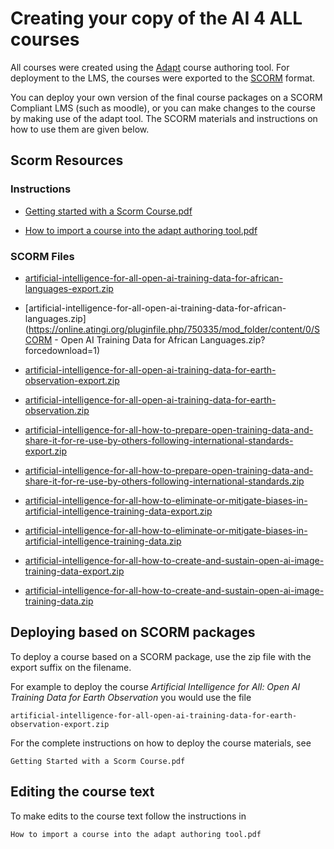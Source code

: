 
# Creating your copy of the AI 4 ALL courses
All courses were created using the [Adapt](https://www.adaptlearning.org/) course authoring tool. For deployment to the LMS, the courses were exported to the [SCORM](https://en.wikipedia.org/wiki/Sharable_Content_Object_Reference_Model) format. 

You can deploy your own version of the final course packages on a SCORM Compliant LMS (such as moodle), or you can make changes to the course by making use of the adapt tool.
The SCORM materials and instructions on how to use them are given below.

## Scorm Resources

### Instructions

- [Getting started with a Scorm Course.pdf](<https://github.com/AI-Lab-Makerere/courses-on-open-and-unbiasedAI-training-data/blob/main/SCORM/Getting%20started%20with%20a%20Scorm%20Course.pdf>)

- [How to import a course into the adapt authoring tool.pdf](<https://github.com/AI-Lab-Makerere/courses-on-open-and-unbiasedAI-training-data/blob/main/SCORM/How%20to%20import%20a%20course%20into%20the%20adapt%20authoring%20tool.pdf>)

### SCORM Files

<!-- Course 1 -->
- [artificial-intelligence-for-all-open-ai-training-data-for-african-languages-export.zip](https://online.atingi.org/pluginfile.php/750335/mod_folder/content/0/SCORM%20-%20Open%20AI%20Training%20Data%20for%20African%20Languages-export.zip?forcedownload=1)

- [artificial-intelligence-for-all-open-ai-training-data-for-african-languages.zip](https://online.atingi.org/pluginfile.php/750335/mod_folder/content/0/SCORM - Open AI Training Data for African Languages.zip?forcedownload=1)

<!-- Course 2 -->

- [artificial-intelligence-for-all-open-ai-training-data-for-earth-observation-export.zip](https://whitedatastorage.blob.core.windows.net/open-and-unbiased-ai-training-data/ScormPackages/artificial-intelligence-for-all-open-ai-training-data-for-earth-observation-export.zip)

- [artificial-intelligence-for-all-open-ai-training-data-for-earth-observation.zip](https://whitedatastorage.blob.core.windows.net/open-and-unbiased-ai-training-data/ScormPackages/artificial-intelligence-for-all-open-ai-training-data-for-earth-observation.zip)

<!-- Course 3 -->
- [artificial-intelligence-for-all-how-to-prepare-open-training-data-and-share-it-for-re-use-by-others-following-international-standards-export.zip](https://whitedatastorage.blob.core.windows.net/open-and-unbiased-ai-training-data/ScormPackages/artificial-intelligence-for-all-how-to-prepare-open-training-data-and-share-it-for-re-use-by-others-following-international-standards-export.zip)

- [artificial-intelligence-for-all-how-to-prepare-open-training-data-and-share-it-for-re-use-by-others-following-international-standards.zip](https://whitedatastorage.blob.core.windows.net/open-and-unbiased-ai-training-data/ScormPackages/artificial-intelligence-for-all-how-to-prepare-open-training-data-and-share-it-for-re-use-by-others-following-international-standards.zip)

<!-- Course 4 -->
- [artificial-intelligence-for-all-how-to-eliminate-or-mitigate-biases-in-artificial-intelligence-training-data-export.zip](https://whitedatastorage.blob.core.windows.net/open-and-unbiased-ai-training-data/ScormPackages/artificial-intelligence-for-all-how-to-eliminate-or-mitigate-biases-in-artificial-intelligence-training-data-export.zip)

- [artificial-intelligence-for-all-how-to-eliminate-or-mitigate-biases-in-artificial-intelligence-training-data.zip](https://whitedatastorage.blob.core.windows.net/open-and-unbiased-ai-training-data/ScormPackages/artificial-intelligence-for-all-how-to-eliminate-or-mitigate-biases-in-artificial-intelligence-training-data.zip)

<!-- Course 5 -->
- [artificial-intelligence-for-all-how-to-create-and-sustain-open-ai-image-training-data-export.zip](https://whitedatastorage.blob.core.windows.net/open-and-unbiased-ai-training-data/ScormPackages/artificial-intelligence-for-all-how-to-create-and-sustain-open-ai-image-training-data-export.zip)

- [artificial-intelligence-for-all-how-to-create-and-sustain-open-ai-image-training-data.zip](https://whitedatastorage.blob.core.windows.net/open-and-unbiased-ai-training-data/ScormPackages/artificial-intelligence-for-all-how-to-create-and-sustain-open-ai-image-training-data.zip)

## Deploying based on SCORM packages

To deploy a course based on a SCORM package, use the zip file with the export suffix on the filename. 

For example to deploy the course *Artificial Intelligence for All: Open AI Training Data for Earth Observation* you would use the file
``` text
artificial-intelligence-for-all-open-ai-training-data-for-earth-observation-export.zip
```
For the complete instructions on how to deploy the course materials, see  

```text 
Getting Started with a Scorm Course.pdf
```
## Editing the course text

 To make edits to the course text follow the instructions in 

```text
How to import a course into the adapt authoring tool.pdf
```
